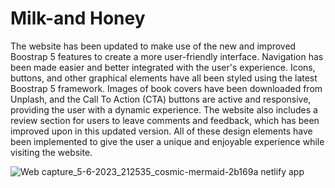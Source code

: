 # Milk-and Honey

<p>
  The website has been updated to make use of the new and improved Boostrap 5 features to create a more user-friendly interface. Navigation has been made easier and better integrated with the user's experience. Icons, buttons, and other graphical elements have all been styled using the latest Boostrap 5 framework. Images of book covers have been downloaded from Unplash, and the Call To Action (CTA) buttons are active and responsive, providing the user with a dynamic experience. The website also includes a review section for users to leave comments and feedback, which has been improved upon in this updated version. All of these design elements have been implemented to give the user a unique and enjoyable experience while visiting the website.
</p>

![Web capture_5-6-2023_212535_cosmic-mermaid-2b169a netlify app](https://github.com/lotsun/Milk-and-Honey-/assets/50834895/38b4b64b-75a8-4c04-8ee5-dc688e3b11c6)
